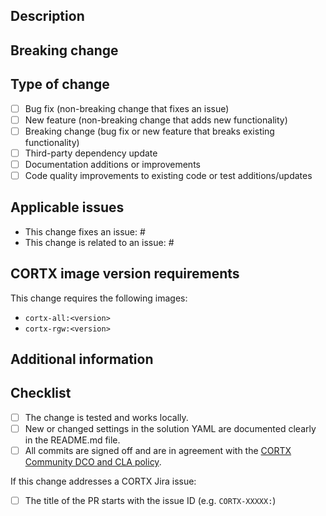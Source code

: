 <!--
Thank you for your contribution! Before opening this pull request, please complete the template
completely. Unless instructed otherwise, do not delete any sections.
-->
## Description
<!--
Describe what this change does and the motivation behind it. Why is it required? What problems does
it solve?
-->

## Breaking change
<!--
If this change introduces any breaking changes, describe what it breaks and what action is required
to address it. If there are no breaking changes, leave this section blank or delete it.
-->

## Type of change
<!--
What type of change is this? Does it fix an issue, or is it new functionality? Check as many items
as necessary to accurately describe the change. If you are checking more than one of the items,
consider splitting it up into separate PRs if it makes sense.
-->
- [ ] Bug fix (non-breaking change that fixes an issue)
- [ ] New feature (non-breaking change that adds new functionality)
- [ ] Breaking change (bug fix or new feature that breaks existing functionality)
- [ ] Third-party dependency update
- [ ] Documentation additions or improvements
- [ ] Code quality improvements to existing code or test additions/updates

## Applicable issues
<!--
If this change directly fixes or is related to any existing GitHub or Jira issue, mention those
here. You can reference a GitHub issue using "#<issue number>". If this is related to a Seagate
internal issue (Jira), please reference the CORTX-NNNNN issue number.
-->
- This change fixes an issue: #
- This change is related to an issue: #

## CORTX image version requirements
<!--
If this change requires specific versions of CORTX that are newer than the currently referenced
images, please list those images and link them to the public CORTX packages page.

- cortx-all images are published at https://github.com/Seagate/cortx/pkgs/container/cortx-all
- cortx-rgw images are published at https://github.com/Seagate/cortx/pkgs/container/cortx-rgw

The referenced images are always defined in the images section of the solution.example.yaml file. If
updated images are required, the example solution YAML file should be updated in this change.

If the currently referenced CORTX container images support this change, you can delete this section
or indicate that.

*NOTE* that we cannot merge any PRs that depend on non-public images!
-->
This change requires the following images:

- `cortx-all:<version>`
- `cortx-rgw:<version>`

## Additional information
<!--
Feel free to mention any other information here about this PR that you feel is important and doesn't
fit into any of the other sections.
-->

## Checklist
<!--
Place an 'x' in all the items that apply. You can also fill them out after the PR is submitted. This
serves as a reminder for what the maintainers will be looking for when reviewing the change.
-->

- [ ] The change is tested and works locally.
- [ ] New or changed settings in the solution YAML are documented clearly in the README.md file.
- [ ] All commits are signed off and are in agreement with the [CORTX Community DCO and CLA policy](https://github.com/Seagate/cortx/blob/main/doc/dco_cla.md).

If this change addresses a CORTX Jira issue:

- [ ] The title of the PR starts with the issue ID (e.g. `CORTX-XXXXX:`)

